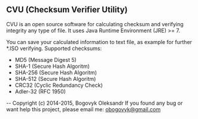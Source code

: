 CVU (Checksum Verifier Utility)
---
CVU is an open source software for calculating checksum and verifying integrity any type of file. 
It uses Java Runtime Environment (JRE) >= 7.

You can save your calculated information to text file, as example for further *.ISO verifying.
Supported checksums:
- MD5 (Message Digest 5)
- SHA-1 (Secure Hash Algoritm)
- SHA-256 (Secure Hash Algoritm)
- SHA-512 (Secure Hash Algoritm)
- CRC32 (Cyclic Redundancy Check)
- Adler-32 (RFC 1950)

--
Copyright (c) 2014-2015, Bogovyk Oleksandr
If you found any bug or want help this project, please email me: obogovyk@gmail.com
